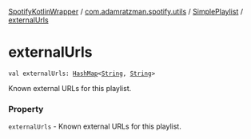 [SpotifyKotlinWrapper](../../index.md) / [com.adamratzman.spotify.utils](../index.md) / [SimplePlaylist](index.md) / [externalUrls](./external-urls.md)

# externalUrls

`val externalUrls: `[`HashMap`](https://kotlinlang.org/api/latest/jvm/stdlib/kotlin.collections/-hash-map/index.html)`<`[`String`](https://kotlinlang.org/api/latest/jvm/stdlib/kotlin/-string/index.html)`, `[`String`](https://kotlinlang.org/api/latest/jvm/stdlib/kotlin/-string/index.html)`>`

Known external URLs for this playlist.

### Property

`externalUrls` - Known external URLs for this playlist.